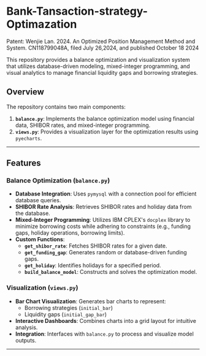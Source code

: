 # Bank-Tansaction-strategy-Optimazation
Patent: Wenjie Lan. 2024. An Optimized Position Management Method and System. CN118799048A, filed July 26,2024, and published October 18 2024 
   
This repository provides a balance optimization and visualization system that utilizes database-driven modeling, mixed-integer programming, and visual analytics to manage financial liquidity gaps and borrowing strategies.

## Overview

The repository contains two main components:
1. **`balance.py`**: Implements the balance optimization model using financial data, SHIBOR rates, and mixed-integer programming.
2. **`views.py`**: Provides a visualization layer for the optimization results using `pyecharts`.

---

## Features

### **Balance Optimization (`balance.py`)**
- **Database Integration**: Uses `pymysql` with a connection pool for efficient database queries.
- **SHIBOR Rate Analysis**: Retrieves SHIBOR rates and holiday data from the database.
- **Mixed-Integer Programming**: Utilizes IBM CPLEX's `docplex` library to minimize borrowing costs while adhering to constraints (e.g., funding gaps, holiday operations, borrowing limits).
- **Custom Functions**:
  - **`get_shibor_rate`**: Fetches SHIBOR rates for a given date.
  - **`get_funding_gap`**: Generates random or database-driven funding gaps.
  - **`get_holiday`**: Identifies holidays for a specified period.
  - **`build_balance_model`**: Constructs and solves the optimization model.

### **Visualization (`views.py`)**
- **Bar Chart Visualization**: Generates bar charts to represent:
  - Borrowing strategies (`initial_bar`)
  - Liquidity gaps (`initial_gap_bar`)
- **Interactive Dashboards**: Combines charts into a grid layout for intuitive analysis.
- **Integration**: Interfaces with `balance.py` to process and visualize model outputs.

---
